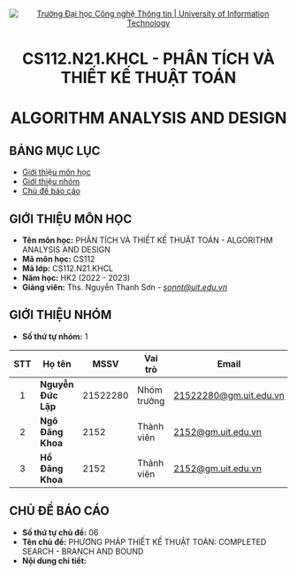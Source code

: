 <!-- Banner -->
<p align="center">
  <a href="https://www.uit.edu.vn/" title="Trường Đại học Công nghệ Thông tin" style="border: none;">
    <img src="https://i.imgur.com/WmMnSRt.png" alt="Trường Đại học Công nghệ Thông tin | University of Information Technology">
  </a>
</p>

<!-- Title -->
<h1 align="center"><b>CS112.N21.KHCL - PHÂN TÍCH VÀ THIẾT KẾ THUẬT TOÁN</b></h1>
<h1 align="center"><b>ALGORITHM ANALYSIS AND DESIGN</b></h1>

## BẢNG MỤC LỤC
* [Giới thiệu môn học](#giới-thiệu-môn-học)
* [Giới thiệu nhóm](#giới-thiệu-nhóm)
* [Chủ đề báo cáo](#chủ-đề-báo-cáo)

## GIỚI THIỆU MÔN HỌC
* **Tên môn học:** PHÂN TÍCH VÀ THIẾT KẾ THUẬT TOÁN - ALGORITHM ANALYSIS AND DESIGN
* **Mã môn học:** CS112
* **Mã lớp:** CS112.N21.KHCL
* **Năm học:** HK2 (2022 - 2023)
* **Giảng viên:** Ths. Nguyễn Thanh Sơn - *sonnt@uit.edu.vn*

## GIỚI THIỆU NHÓM
* **Số thứ tự nhóm:** 1

| STT   | Họ tên                 | MSSV       | Vai trò     | Email                  | 
| :---: | ---                    | ---        | ---         | ---                    | 
| 1     | <strong> Nguyễn Đức Lập  </strong>  | 21522280  | Nhóm trưởng | 21522280@gm.uit.edu.vn |            
| 2     |<strong>  Ngô Đăng Khoa  | 2152   | Thành viên  | 2152@gm.uit.edu.vn | 
| 3     | <strong> Hồ Đăng Khoa  | 2152   | Thành viên  | 2152@gm.uit.edu.vn | 
 

## CHỦ ĐỀ BÁO CÁO
* **Số thứ tự chủ đề:** 06 
* **Tên chủ đề:**  PHƯƠNG PHÁP THIẾT KẾ THUẬT TOÁN: COMPLETED SEARCH - BRANCH AND BOUND
* **Nội dung chi tiết:** 
